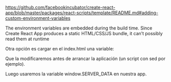 https://github.com/facebookincubator/create-react-app/blob/master/packages/react-scripts/template/README.md#adding-custom-environment-variables

The environment variables are embedded during the build time. Since Create React App produces a static HTML/CSS/JS bundle, it can’t possibly read them at runtime


Otra opción es cargar en el index.html una variable:
<script>
  window.SERVER_DATA = __SERVER_DATA__;
</script>

Que la modificaremos antes de arrancar la aplicación (un script con sed por ejemplo).

Luego usaremos la variable window.SERVER_DATA en nuestra app.
